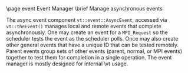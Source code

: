 \page event Event Manager
\brief Manage asynchronous events

The async event component `vt::event::AsyncEvent`, accessed via `vt::theEvent()`
manages local and remote events that complete asynchronously. One may create an
event for a `MPI_Request` so the scheduler tests the event as the scheduler
polls. Once may also create other general events that have a unique ID that can
be tested remotely. Parent events group sets of other events (parent, normal, or
MPI events) together to test them for completion in a single operation. The
event manager is mostly designed for internal \vt usage.
